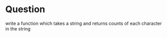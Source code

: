 # Question
write a function which takes a string and returns
counts of each character in the string
